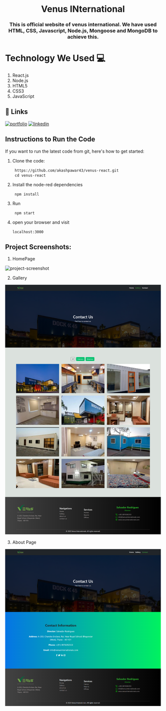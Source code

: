 
<h1 align="center" style="border-bottom: none;">Venus INternational</h1>
<h3 align="center">This is official website of venus international. We have used HTML, CSS, Javascript, Node.js, Mongoose and MongoDB to achieve this.</h3>

# Technology We Used :computer: 

1. React.js
2. Node.js
3. HTML5
4. CSS3
5. JavaScript

## 🔗 Links
[![portfolio](https://img.shields.io/badge/my_portfolio-000?style=for-the-badge&logo=ko-fi&logoColor=white)](https://akashpawar43.netlify.app/)
[![linkedin](https://img.shields.io/badge/linkedin-0A66C2?style=for-the-badge&logo=linkedin&logoColor=white)](https://www.linkedin.com/in/akashpawar23/)


## Instructions to Run the Code 

If you want to run the latest code from git, here's how to get started:

1. Clone the code:

        https://github.com/akashpawar43/venus-react.git
        cd venus-react

2. Install the node-red dependencies

        npm install

3. Run

        npm start

4.  open your browser and visit

        localhost:3000



<h2>Project Screenshots:</h2>

1. HomePage

<img src="https://github.com/akashpawar43/venus-react/blob/master/public/localhost_3000_.png" alt="project-screenshot" >

2. Gallery
<img src="https://github.com/akashpawar43/venus-react/blob/master/public/localhost_3000_1.png" alt="project-screenshot" >

3. About Page
<img src="https://github.com/akashpawar43/venus-react/blob/master/public/localhost_3000_%202.png" alt="project-screenshot" >




